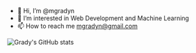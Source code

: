 - 👋 Hi, I’m @mgradyn
- 👀 I’m interested in Web Development and Machine Learning
- 📫 How to reach me mgradyn@gmail.com

![Grady's GitHub stats](https://github-readme-stats.vercel.app/api?username=mgradyn&show_icons=true&theme=dracula)

<!---
mgradyn/mgradyn is a ✨ special ✨ repository because its `README.md` (this file) appears on your GitHub profile.
You can click the Preview link to take a look at your changes.
--->

